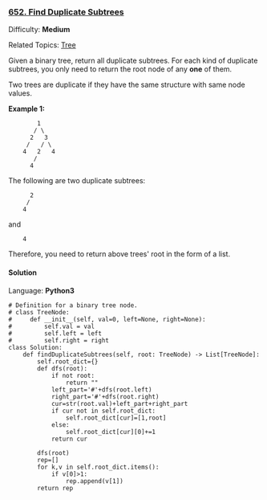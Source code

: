 ### [652\. Find Duplicate Subtrees](https://leetcode.com/problems/find-duplicate-subtrees/)

Difficulty: **Medium**  

Related Topics: [Tree](https://leetcode.com/tag/tree/)


Given a binary tree, return all duplicate subtrees. For each kind of duplicate subtrees, you only need to return the root node of any **one** of them.

Two trees are duplicate if they have the same structure with same node values.

**Example 1:**

```
        1
       / \
      2   3
     /   / \
    4   2   4
       /
      4
```

The following are two duplicate subtrees:

```
      2
     /
    4
```

and

```
    4
```

Therefore, you need to return above trees' root in the form of a list.

#### Solution

Language: **Python3**

```python3
# Definition for a binary tree node.
# class TreeNode:
#     def __init__(self, val=0, left=None, right=None):
#         self.val = val
#         self.left = left
#         self.right = right
class Solution:
    def findDuplicateSubtrees(self, root: TreeNode) -> List[TreeNode]:
        self.root_dict={}
        def dfs(root):
            if not root:
                return ""
            left_part='#'+dfs(root.left)
            right_part='#'+dfs(root.right)
            cur=str(root.val)+left_part+right_part
            if cur not in self.root_dict:
                self.root_dict[cur]=[1,root]
            else:
                self.root_dict[cur][0]+=1
            return cur
        
        dfs(root)
        rep=[]
        for k,v in self.root_dict.items():
            if v[0]>1:
                rep.append(v[1])
        return rep
```